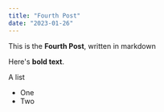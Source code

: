 ```yaml
---
title: "Fourth Post"
date: "2023-01-26"
---
```


This is the **Fourth Post**, written in markdown

Here's **bold text**.

A list

- One
- Two
